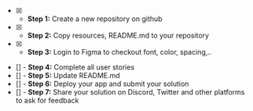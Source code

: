 - [x] - <b>Step 1:</b> Create a new repository on github
- [x] - <b>Step 2:</b> Copy resources, README.md to your repository
- [x] - <b>Step 3:</b> Login to Figma to checkout font, color, spacing,..
- [] - <b>Step 4:</b> Complete all user stories
- [] - <b>Step 5:</b> Update README.md
- [] - <b>Step 6:</b> Deploy your app and submit your solution
- [] - <b>Step 7:</b> Share your solution on Discord, Twitter and other platforms to ask for feedback
